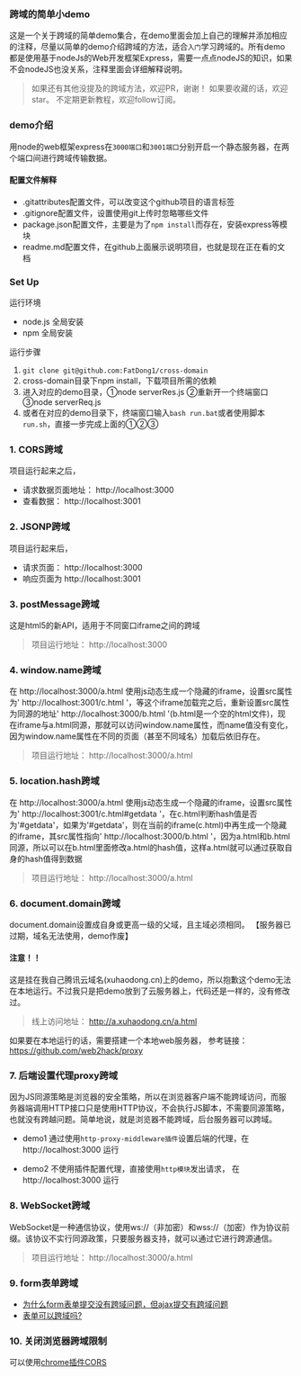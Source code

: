 ### 跨域的简单小demo
这是一个关于跨域的简单demo集合，在demo里面会加上自己的理解并添加相应的注释，尽量以简单的demo介绍跨域的方法，适合`入门`学习跨域的。所有demo都是使用基于nodeJs的Web开发框架Express，需要一点点nodeJS的知识，如果不会nodeJS也没关系，注释里面会详细解释说明。
> 如果还有其他没提及的跨域方法，欢迎PR，谢谢！
如果要收藏的话，欢迎star。
不定期更新教程，欢迎follow订阅。

### demo介绍
用node的web框架express在`3000端口`和`3001端口`分别开启一个静态服务器，在两个端口间进行跨域传输数据。

#### 配置文件解释
- .gitattributes配置文件，可以改变这个github项目的语言标签
- .gitignore配置文件，设置使用git上传时忽略哪些文件
- package.json配置文件，主要是为了`npm install`而存在，安装express等模块
- readme.md配置文件，在github上面展示说明项目，也就是现在正在看的文档

### Set Up
运行环境
- node.js 全局安装
- npm 全局安装

运行步骤
1. `git clone git@github.com:FatDong1/cross-domain`
2. cross-domain目录下npm install，下载项目所需的依赖
3. 进入对应的demo目录，①node serverRes.js  ②重新开一个终端窗口   ③node serverReq.js
4. 或者在对应的demo目录下，终端窗口输入`bash run.bat`或者使用脚本`run.sh`，直接一步完成上面的①②③

### 1. CORS跨域

项目运行起来之后，
- 请求数据页面地址： http://localhost:3000
- 查看数据： http://localhost:3001


### 2. JSONP跨域

项目运行起来后，
- 请求页面： http://localhost:3000
- 响应页面为 http://localhost:3001

### 3. postMessage跨域
这是html5的新API，适用于不同窗口iframe之间的跨域

> 项目运行地址： http://localhost:3000

### 4. window.name跨域

在 http://localhost:3000/a.html 使用js动态生成一个隐藏的iframe，设置src属性为' http://localhost:3001/c.html '，等这个iframe加载完之后，重新设置src属性为同源的地址' http://localhost:3000/b.html '(b.html是一个空的html文件)，现在iframe与a.html同源，那就可以访问window.name属性，而name值没有变化，因为window.name属性在不同的页面（甚至不同域名）加载后依旧存在。


> 项目运行地址： http://localhost:3000/a.html

### 5. location.hash跨域
在 http://localhost:3000/a.html 使用js动态生成一个隐藏的iframe，设置src属性为' http://localhost:3001/c.html#getdata '，在c.html判断hash值是否为'#getdata'，如果为'#getdata'，则在当前的iframe(c.html)中再生成一个隐藏的iframe，其src属性指向' http://localhost:3000/b.html '，因为a.html和b.html同源，所以可以在b.html里面修改a.html的hash值，这样a.html就可以通过获取自身的hash值得到数据
> 项目运行地址： http://localhost:3000/a.html

### 6. document.domain跨域
document.domain设置成自身或更高一级的父域，且主域必须相同。
【服务器已过期，域名无法使用，demo作废】
#### 注意！！
这是挂在我自己腾讯云域名(xuhaodong.cn)上的demo，所以抱歉这个demo无法在本地运行。不过我只是把demo放到了云服务器上，代码还是一样的，没有修改过。

> 线上访问地址： http://a.xuhaodong.cn/a.html


如果要在本地运行的话，需要搭建一个本地web服务器，
参考链接：https://github.com/web2hack/proxy

### 7. 后端设置代理proxy跨域
因为JS同源策略是浏览器的安全策略，所以在浏览器客户端不能跨域访问，而服务器端调用HTTP接口只是使用HTTP协议，不会执行JS脚本，不需要同源策略，也就没有跨越问题。简单地说，就是浏览器不能跨域，后台服务器可以跨域。

- demo1
通过使用`http-proxy-middleware插件`设置后端的代理，在 http://localhost:3000 运行

- demo2
不使用插件配置代理，直接使用`http模块`发出请求， 在 http://localhost:3000 运行


### 8. WebSocket跨域
WebSocket是一种通信协议，使用ws://（非加密）和wss://（加密）作为协议前缀。该协议不实行同源政策，只要服务器支持，就可以通过它进行跨源通信。
> 项目运行地址： http://localhost:3000/a.html

### 9. form表单跨域
- [为什么form表单提交没有跨域问题，但ajax提交有跨域问题](https://www.zhihu.com/question/31592553)
- [表单可以跨域吗?](https://github.com/frontend9/fe9-interview/issues/1)

### 10. 关闭浏览器跨域限制
可以使用[chrome插件CORS](https://chrome.google.com/webstore/detail/allow-control-allow-origi/nlfbmbojpeacfghkpbjhddihlkkiljbi?hl=zh-CN)
